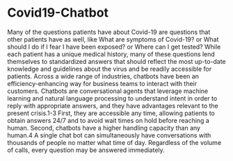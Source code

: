 # Covid19-Chatbot
Many of the questions patients have about Covid-19 are questions that other patients have as well, like What are symptoms of Covid-19? or What should I do if I fear I have been exposed? or Where can I get tested? While each patient has a unique medical history, many of these questions lend themselves to standardized answers that should reflect the most up-to-date knowledge and guidelines about the virus and be readily accessible for patients.  Across a wide range of industries, chatbots have been an efficiency-enhancing way for business teams to interact with their customers. Chatbots are conversational agents that leverage machine learning and natural language processing to understand intent in order to reply with appropriate answers, and they have advantages relevant to the present crisis.1-3 First, they are accessible any time, allowing patients to obtain answers 24/7 and to avoid wait times on hold before reaching a human. Second, chatbots have a higher handling capacity than any human.4 A single chat bot can simultaneously have conversations with thousands of people no matter what time of day. Regardless of the volume of calls, every question may be answered immediately.

